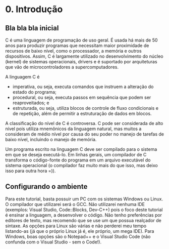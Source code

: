 # 0. Introdução

## Bla bla bla inicial

C é uma linguagem de programação de uso geral. É usada há mais de 50 anos para produzir programas que necessitam maior proximidade de recursos de baixo nível, como o processador, a memória e outros dispositivos. Assim, C é largamente utilizado no desenvolvimento do núcleo (kernel) de sistemas operacionais, drivers e é suportado por arquiteturas que vão de microcontroladores a supercomputadores.

A linguagem C é
* imperativa, ou seja, executa comandos que instruem a alteração do estado do programa;
* procedural, ou seja, executa passos em sequência que podem ser reaproveitados; e
* estruturada, ou seja, utiliza blocos de controle de fluxo condicionais e de repetição, além de permitir a estruturação de dados em blocos.

A classificação do nível de C é controversa. C pode ser considerada de alto nível pois utiliza mnemônicos da linguagem natural, mas muitos a consideram de médio nível por causa do seu poder no manejo de tarefas de baixo nível, incluindo o manejo de memória.

Um programa escrito na linguagem C deve ser compilado para o sistema em que se deseja executá-lo. Em linhas gerais, um compilador de C transforma o código-fonte do programa em um arquivo executável do sistema operacional (o compilador faz muito mais do que isso, mas deixo isso para outra hora =)).

## Configurando o ambiente

Para este tutorial, basta possuir um PC com os sistemas Windows ou Linux. O compilador que utilizarei será o GCC. Não utilizarei nenhuma IDE (exemplos: Visual Studio, Code::Blocks, Dev-C++) pois o foco deste tutorial é ensinar a linguagem, a desenvolver o código. Não tenho preferências por editores de texto, mas recomendo que se use um que possua realçador de sintaxe. As opções para Linux são várias e não perderei meu tempo listando-as (já que o próprio Linux já é, ele próprio, um mega IDE). Para Windows, boas opções são o Notepad++ e o Visual Studio Code (não confunda com o Visual Studio - sem o Code!).
